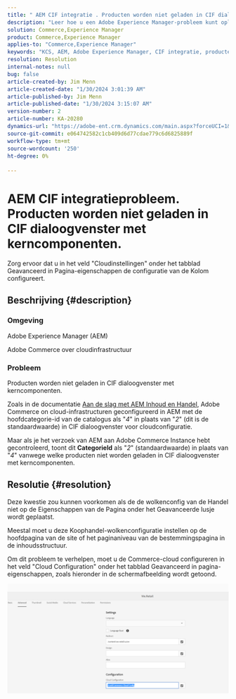 ```yaml
---
title: " AEM CIF integratie . Producten worden niet geladen in CIF dialoogvenster met kerncomponenten."
description: "Leer hoe u een Adobe Experience Manager-probleem kunt oplossen waarbij producten niet worden geladen in CIF dialoogvenster met kerncomponenten."
solution: Commerce,Experience Manager
product: Commerce,Experience Manager
applies-to: "Commerce,Experience Manager"
keywords: "KCS, AEM, Adobe Experience Manager, CIF integratie, producten, niet laden, CIF de dialoog van de kerncomponent, het Oplossen van problemen, Adobe Commerce, AC, wolkeninfrastructuur"
resolution: Resolution
internal-notes: null
bug: false
article-created-by: Jim Menn
article-created-date: "1/30/2024 3:01:39 AM"
article-published-by: Jim Menn
article-published-date: "1/30/2024 3:15:07 AM"
version-number: 2
article-number: KA-20280
dynamics-url: "https://adobe-ent.crm.dynamics.com/main.aspx?forceUCI=1&pagetype=entityrecord&etn=knowledgearticle&id=62ebffe1-1bbf-ee11-9079-6045bd006268"
source-git-commit: e064742582c1cb409d6d77cdae779c6d6825889f
workflow-type: tm+mt
source-wordcount: '250'
ht-degree: 0%

---
```


# AEM CIF integratieprobleem. Producten worden niet geladen in CIF dialoogvenster met kerncomponenten.


Zorg ervoor dat u in het veld &quot;Cloudinstellingen&quot; onder het tabblad Geavanceerd in Pagina-eigenschappen de configuratie van de Kolom configureert.

## Beschrijving {#description}


### Omgeving

Adobe Experience Manager (AEM)

Adobe Commerce over cloudinfrastructuur

### Probleem

Producten worden niet geladen in CIF dialoogvenster met kerncomponenten.

Zoals in de documentatie [Aan de slag met AEM Inhoud en Handel](https://experienceleague.adobe.com/docs/experience-manager-65/commerce/storefront/getting-started.html), Adobe Commerce on cloud-infrastructuren geconfigureerd in AEM met de hoofdcategorie-id van de catalogus als &quot;*4*&quot; in plaats van &quot;*2*&quot; (dit is de standaardwaarde) in CIF dialoogvenster voor cloudconfiguratie.

Maar als je het verzoek van AEM aan Adobe Commerce Instance hebt gecontroleerd, toont dit <b>CategorieId</b> als &quot;*2*&quot; (standaardwaarde) in plaats van &quot;*4*&quot; vanwege welke producten niet worden geladen in CIF dialoogvenster met kerncomponenten.


## Resolutie {#resolution}


Deze kwestie zou kunnen voorkomen als de de wolkenconfig van de Handel niet op de Eigenschappen van de Pagina onder het Geavanceerde lusje wordt geplaatst.

Meestal moet u deze Koophandel-wolkenconfiguratie instellen op de hoofdpagina van de site of het paginaniveau van de bestemmingspagina in de inhoudsstructuur.

Om dit probleem te verhelpen, moet u de Commerce-cloud configureren in het veld &quot;Cloud Configuration&quot; onder het tabblad Geavanceerd in pagina-eigenschappen, zoals hieronder in de schermafbeelding wordt getoond.

![](assets/35698328-9514-ed11-b83d-002248086a9c.png)
